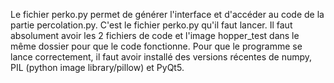 Le fichier perko.py permet de générer l'interface et d'accéder au code de la partie percolation.py. C'est le fichier perko.py qu'il faut lancer.
Il faut absolument avoir les 2 fichiers de code et l'image hopper_test dans le même dossier pour que le code fonctionne.
Pour que le programme se lance correctement, il faut avoir installé des versions récentes de numpy, PIL (python image library/pillow) et PyQt5.
